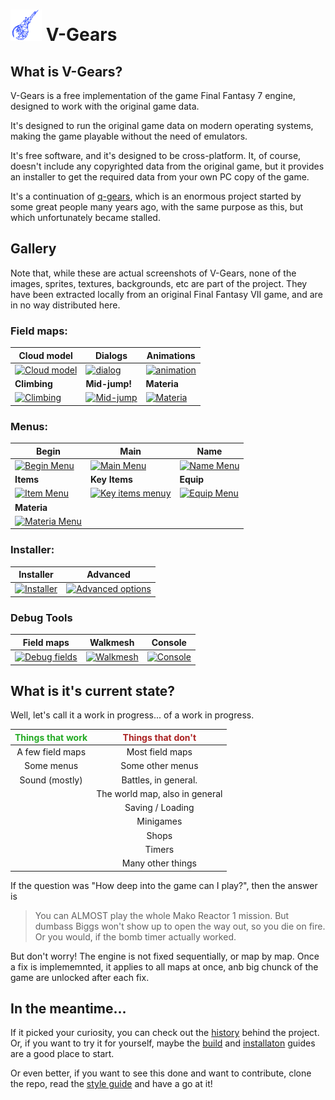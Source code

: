 # <img src="v-gears.png" alt="V-Gears" width="50"/> V-Gears

## What is V-Gears? 

V-Gears is a free implementation of the game Final Fantasy 7 engine, designed to work with the original game data.

It's designed to run the original game data on modern operating systems, making the game playable without the need of emulators.

It's free software, and it's designed to be cross-platform. It, of course, doesn't include any copyrighted data from the original game, but it provides an installer to get the required data from your own PC copy of the game.

It's a continuation of [q-gears](https://github.com/q-gears/q-gears "Q-Gears on Github"), which is an enormous project started by some great people many years ago, with the same purpose as this, but which unfortunately became stalled.

## Gallery

Note that, while these are actual screenshots of V-Gears, none of the images, sprites, textures, backgrounds, etc are part of the project. They have been extracted locally from an original Final Fantasy VII game, and are in no way distributed here.
### Field maps:
|**Cloud model**|**Dialogs**|**Animations**|
|--|--|--|
|[<img src="https://v-gears.inigovalentin.com/img/screenshot/cloud.png" alt="Cloud model" width="250"/>](https://v-gears.inigovalentin.com/img/screenshot/cloud.png "Cloud model")|[<img src="https://v-gears.inigovalentin.com/img/screenshot/dialog.png" alt="dialog" width="250"/>](https://v-gears.inigovalentin.com/img/screenshot/dialog.png "Dialogs")|[<img src="https://v-gears.inigovalentin.com/img/screenshot/animation.png" alt="animation" width="250"/>](https://v-gears.inigovalentin.com/img/screenshot/animation.png "Animations")|
|**Climbing**|**Mid-jump!**|**Materia**|
|[<img src="https://v-gears.inigovalentin.com/img/screenshot/climb.png" alt="Climbing" width="250"/>](https://v-gears.inigovalentin.com/img/screenshot/climb.png "Climbing")|[<img src="https://v-gears.inigovalentin.com/img/screenshot/midjump.png" alt="Mid-jump" width="250"/>](https://v-gears.inigovalentin.com/img/screenshot/midjump.png "Mid-jump")|[<img src="https://v-gears.inigovalentin.com/img/screenshot/materia.png" alt="Materia" width="250"/>](https://v-gears.inigovalentin.com/img/screenshot/materia.png "Materia")|

### Menus:
|**Begin**|**Main**|**Name**|
|--|--|--|
|[<img src="https://v-gears.inigovalentin.com/img/screenshot/begin_menu.png" alt="Begin Menu" width="250"/>](https://v-gears.inigovalentin.com/img/screenshot/begin_menu.png "Begin Menu")|[<img src="https://v-gears.inigovalentin.com/img/screenshot/main_menu.png" alt="Main Menu" width="250"/>](https://v-gears.inigovalentin.com/img/screenshot/main_menu.png "Main Menu")|[<img src="https://v-gears.inigovalentin.com/img/screenshot/name_menu.png" alt="Name Menu" width="250"/>](https://v-gears.inigovalentin.com/img/screenshot/name_menu.png "Name Menu")|
|**Items**|**Key Items**|**Equip**|
|[<img src="https://v-gears.inigovalentin.com/img/screenshot/item_menu.png" alt="Item Menu" width="250"/>](https://v-gears.inigovalentin.com/img/screenshot/item_menu.png "Item Menu")|[<img src="https://v-gears.inigovalentin.com/img/screenshot/item_menu_key.png" alt="Key items menuy" width="250"/>](https://v-gears.inigovalentin.com/img/screenshot/item_menu_key.png "Key items menu")|[<img src="https://v-gears.inigovalentin.com/img/screenshot/equip_menu.png" alt="Equip Menu" width="250"/>](https://v-gears.inigovalentin.com/img/screenshot/equip_menu.png "Equip Menu")|
|**Materia**|||
|[<img src="https://v-gears.inigovalentin.com/img/screenshot/materia_menu.png" alt="Materia Menu" width="250"/>](https://v-gears.inigovalentin.com/img/screenshot/materia_menu.png "Materia Menu")|||

### Installer:
|**Installer**|**Advanced**|
|--|--|
|[<img src="https://v-gears.inigovalentin.com/img/screenshot/installer.png" alt="Installer" width="250"/>](https://v-gears.inigovalentin.com/img/screenshot/installer.png "Installer")|[<img src="https://v-gears.inigovalentin.com/img/screenshot/installer_advanced.png" alt="Advanced options" width="250"/>](https://v-gears.inigovalentin.com/img/screenshot/installer_advanced.png "Advanced options")|

### Debug Tools
|**Field maps**|**Walkmesh**|**Console**|
|--|--|--|
|[<img src="https://v-gears.inigovalentin.com/img/screenshot/debug_dialog.png" alt="Debug fields" width="250"/>](https://v-gears.inigovalentin.com/img/screenshot/debug_dialog.png "Debug Fields")|[<img src="https://v-gears.inigovalentin.com/img/screenshot/walkmesh.png" alt="Walkmesh" width="250"/>](https://v-gears.inigovalentin.com/img/screenshot/walkmesh.png "Walkmesh")|[<img src="https://v-gears.inigovalentin.com/img/screenshot/console.png" alt="Console" width="250"/>](https://v-gears.inigovalentin.com/img/screenshot/console.png "Console")|

## What is it's current state?

Well, let's call it a work in progress... of a work in progress.

|**<span style='color:#22aa22;'>Things that work</span>**|**<span style='color:#aa2222;'>Things that don't</span>**|
|:--:|:--:|
|A few field maps|Most field maps|
|Some menus|Some other menus|
|Sound (mostly)|Battles, in general.|
| |The world map, also in general|
| |Saving / Loading|
| |Minigames|
| |Shops|
| |Timers|
| |Many other things|


If the question was "How deep into the game can I play?", then the answer is
> You can ALMOST play the whole Mako Reactor 1 mission. But dumbass Biggs won't show up to open the way out, so you die on fire. Or you would, if the bomb timer actually worked.

But don't worry! The engine is not fixed sequentially, or map by map. Once a fix is implememnted, it applies to all maps at once, anb big chunck of the game are unlocked after each fix.

## In the meantime...

If it picked your curiosity, you can check out the [history](doc/HISTORY.md "V-Gears history") behind the project. Or, if you want to try it for yourself, maybe the [build](doc/BUILD.md "Building guide") and [installaton](doc/INSTALL.md "Installation guide") guides are a good place to start.

Or even better, if you want to see this done and want to contribute, clone the repo, read the [style guide](doc/STYLE.md "V-Gears C++ Style Guide") and have a go at it!

